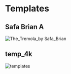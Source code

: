 # Templates

## Safa Brian A
![The_Tremola_by Safa_Brian](https://github.com/walkersutton/cyclemetry/assets/25811783/71aa4902-dd29-453f-b4a5-a87ddabd2437)

## temp_4k
![templates](https://github.com/Just-blue/Cyclemetry/assets/mfs_20240828155344.png)
